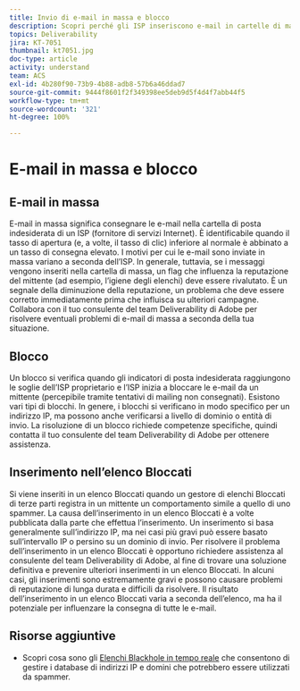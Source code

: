 ```yaml
---
title: Invio di e-mail in massa e blocco
description: Scopri perché gli ISP inseriscono e-mail in cartelle di massa o le bloccano.
topics: Deliverability
jira: KT-7051
thumbnail: kt7051.jpg
doc-type: article
activity: understand
team: ACS
exl-id: 4b280f90-73b9-4b88-adb8-57b6a46ddad7
source-git-commit: 9444f8601f2f349398ee5deb9d5f4d4f7abb44f5
workflow-type: tm+mt
source-wordcount: '321'
ht-degree: 100%

---
```


# E-mail in massa e blocco

## E-mail in massa

E-mail in massa significa consegnare le e-mail nella cartella di posta indesiderata di un ISP (fornitore di servizi Internet). È identificabile quando il tasso di apertura (e, a volte, il tasso di clic) inferiore al normale è abbinato a un tasso di consegna elevato. I motivi per cui le e-mail sono inviate in massa variano a seconda dell’ISP. In generale, tuttavia, se i messaggi vengono inseriti nella cartella di massa, un flag che influenza la reputazione del mittente (ad esempio, l’igiene degli elenchi) deve essere rivalutato. È un segnale della diminuzione della reputazione, un problema che deve essere corretto immediatamente prima che influisca su ulteriori campagne. Collabora con il tuo consulente del team Deliverability di Adobe per risolvere eventuali problemi di e-mail di massa a seconda della tua situazione.

## Blocco

Un blocco si verifica quando gli indicatori di posta indesiderata raggiungono le soglie dell’ISP proprietario e l’ISP inizia a bloccare le e-mail da un mittente (percepibile tramite tentativi di mailing non consegnati). Esistono vari tipi di blocchi. In genere, i blocchi si verificano in modo specifico per un indirizzo IP, ma possono anche verificarsi a livello di dominio o entità di invio. La risoluzione di un blocco richiede competenze specifiche, quindi contatta il tuo consulente del team Deliverability di Adobe per ottenere assistenza.

## Inserimento nell’elenco Bloccati

Si viene inseriti in un elenco Bloccati quando un gestore di elenchi Bloccati di terze parti registra in un mittente un comportamento simile a quello di uno spammer. La causa dell’inserimento in un elenco Bloccati è a volte pubblicata dalla parte che effettua l’inserimento. Un inserimento si basa generalmente sull’indirizzo IP, ma nei casi più gravi può essere basato sull’intervallo IP o persino su un dominio di invio. Per risolvere il problema dell’inserimento in un elenco Bloccati è opportuno richiedere assistenza al consulente del team Deliverability di Adobe, al fine di trovare una soluzione definitiva e prevenire ulteriori inserimenti in un elenco Bloccati. In alcuni casi, gli inserimenti sono estremamente gravi e possono causare problemi di reputazione di lunga durata e difficili da risolvere. Il risultato dell’inserimento in un elenco Bloccati varia a seconda dell’elenco, ma ha il potenziale per influenzare la consegna di tutte le e-mail.

## Risorse aggiuntive

* Scopri cosa sono gli [Elenchi Blackhole in tempo reale](/help/additional-resources/blocklist-databases.md) che consentono di gestire i database di indirizzi IP e domini che potrebbero essere utilizzati da spammer.
